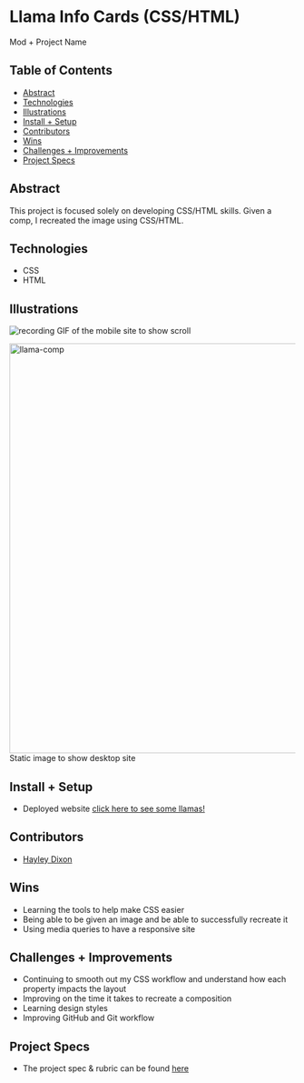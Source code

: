 
# Llama Info Cards (CSS/HTML)
Mod + Project Name

## Table of Contents
  - [Abstract](#abstract)
  - [Technologies](#technologies)
  - [Illustrations](#illustrations)
  - [Install + Setup](#set-up)
  - [Contributors](#contributors)
  - [Wins](#wins)
  - [Challenges + Improvements](#challenges-+-Improvements)
  - [Project Specs](#project-specs)

## Abstract

This project is focused solely on developing CSS/HTML skills. Given a comp, I recreated the image using CSS/HTML.

## Technologies
  - CSS
  - HTML

## Illustrations

![recording](https://user-images.githubusercontent.com/78764587/126925354-c6b54d1b-e344-4596-9681-e1ef9f529ddf.gif)
GIF of the mobile site to show scroll

<img width="721" alt="llama-comp" src="https://user-images.githubusercontent.com/78764587/126925493-8f6a13f6-3670-4b97-9479-41e0aae6154c.png">
Static image to show desktop site


## Install + Setup
- Deployed website [click here to see some llamas!](https://hheyhhay.github.io/llama-cards/)


## Contributors
- [Hayley Dixon](https://github.com/hheyhhay)

## Wins
- Learning the tools to help make CSS easier
- Being able to be given an image and be able to successfully recreate it
- Using media queries to have a responsive site

## Challenges + Improvements
- Continuing to smooth out my CSS workflow and understand how each property impacts the layout
- Improving on the time it takes to recreate a composition
- Learning design styles
- Improving GitHub and Git workflow


## Project Specs
  - The project spec & rubric can be found [here](https://frontend.turing.edu/projects/static-comp-challenge.html)
